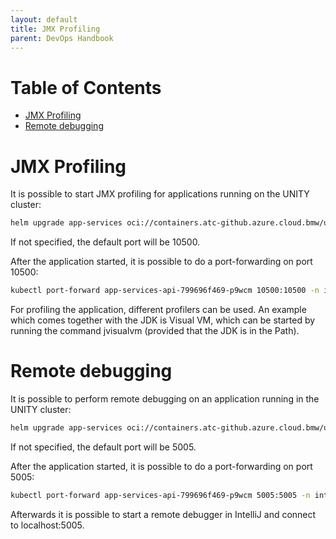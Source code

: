 ```yaml
---
layout: default
title: JMX Profiling
parent: DevOps Handbook
---
```


<!-- mermaid is currently not directly supported, see: https://pages.github.com/versions/ -->
<!-- as workaround use: https://jojozhuang.github.io/tutorial/jekyll-diagram-with-mermaid/-->
<!-- for latest version, check: https://unpkg.com/mermaid-->
<script type="text/javascript" src="https://unpkg.com/mermaid"></script>
<script>$(document).ready(function() { mermaid.initialize({ theme: 'neutral'}); });</script>

# Table of Contents

<!-- START doctoc generated TOC please keep comment here to allow auto update -->
<!-- DON'T EDIT THIS SECTION, INSTEAD RE-RUN doctoc TO UPDATE -->

- [JMX Profiling](#jmx-profiling)
- [Remote debugging](#remote-debugging)

<!-- END doctoc generated TOC please keep comment here to allow auto update -->

# JMX Profiling

It is possible to start JMX profiling for applications running on the UNITY cluster:

```bash
helm upgrade app-services oci://containers.atc-github.azure.cloud.bmw/unity/unity-app --version <chart-version> --set global.main.jmxremote.enabled=true,global.main.jmxremote.port=10500 -n int --reuse-values
```
If not specified, the default port will be 10500.

After the application started, it is possible to do a port-forwarding on port 10500:

```bash
kubectl port-forward app-services-api-799696f469-p9wcm 10500:10500 -n int
```

For profiling the application, different profilers can be used. An example which comes together with the JDK is Visual VM,
which can be started by running the command jvisualvm (provided that the JDK is in the Path).

# Remote debugging

It is possible to perform remote debugging on an application running in the UNITY cluster:

```bash
helm upgrade app-services oci://containers.atc-github.azure.cloud.bmw/unity/unity-app --version <chart-version> --set global.main.remoteDebug.enabled=true,global.main.remoteDebug.port=5005 -n int --reuse-values
```
If not specified, the default port will be 5005.

After the application started, it is possible to do a port-forwarding on port 5005:

```bash
kubectl port-forward app-services-api-799696f469-p9wcm 5005:5005 -n int
```

Afterwards it is possible to start a remote debugger in IntelliJ and connect to localhost:5005.
